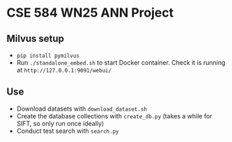 # CSE 584 WN25 ANN Project

## Milvus setup

- `pip install pymilvus`
- Run `./standalone_embed.sh` to start Docker container. Check it is running at `http://127.0.0.1:9091/webui/`

## Use

- Download datasets with `download_dataset.sh`
- Create the database collections with `create_db.py` (takes a while for SIFT, so only run once ideally)
- Conduct test search with `search.py`

